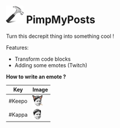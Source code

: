 ![alt tag](img/icon48.png) PimpMyPosts
========

Turn this decrepit thing into something cool !

Features:

- Transform code blocks
- Adding some emotes (Twitch)

**How to write an emote ?**

| Key  | Image |
| ------------- | ------------- |
| \#Keepo  | ![alt tag](img/emotes/Keepo.png)  |
| \#Kappa  | ![alt tag](img/emotes/Kappa.png)  |
